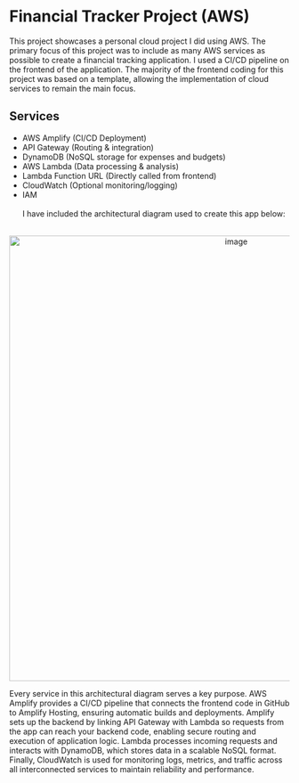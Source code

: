 # Financial Tracker Project (AWS)
 This project showcases a personal cloud project I did using AWS. The primary focus of this project was to include as many AWS services as possible to create a financial tracking application. I used a CI/CD pipeline on the frontend of the application. The majority of the frontend coding for this project was based on a template, allowing the implementation of cloud services to remain the main focus.
## Services
- AWS Amplify (CI/CD Deployment)
- API Gateway (Routing & integration)
- DynamoDB (NoSQL storage for expenses and budgets)
- AWS Lambda (Data processing & analysis)
- Lambda Function URL (Directly called from frontend)
- CloudWatch (Optional monitoring/logging)
- IAM
  <br><br>
I have included the architectural diagram used to create this app below:
<br><br>
<p align= "center"> <img width="800" height="800" alt="image" src="https://github.com/user-attachments/assets/744f4fe8-f7da-4edd-92f3-22c1d2394413" /> <p>
Every service in this architectural diagram serves a key purpose. AWS Amplify provides a CI/CD pipeline that connects the frontend code in GitHub to Amplify Hosting, ensuring automatic builds and deployments. Amplify sets up the backend by linking API Gateway with Lambda so requests from the app can reach your backend code, enabling secure routing and execution of application logic. Lambda processes incoming requests and interacts with DynamoDB, which stores data in a scalable NoSQL format. Finally, CloudWatch is used for monitoring logs, metrics, and traffic across all interconnected services to maintain reliability and performance.
